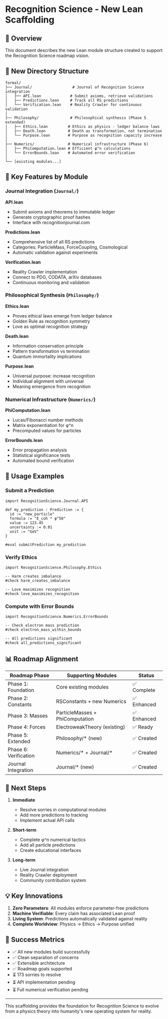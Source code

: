 # Recognition Science - New Lean Scaffolding

## 🎯 Overview

This document describes the new Lean module structure created to support the Recognition Science roadmap vision.

## 📁 New Directory Structure

```
formal/
├── Journal/                  # Journal of Recognition Science integration
│   ├── API.lean             # Submit axioms, retrieve validations
│   ├── Predictions.lean     # Track all RS predictions
│   └── Verification.lean    # Reality Crawler for continuous validation
│
├── Philosophy/              # Philosophical synthesis (Phase 5 extended)
│   ├── Ethics.lean         # Ethics as physics - ledger balance laws
│   ├── Death.lean          # Death as transformation, not termination
│   └── Purpose.lean        # Purpose as recognition capacity increase
│
├── Numerics/               # Numerical infrastructure (Phase 6)
│   ├── PhiComputation.lean # Efficient φ^n calculations
│   └── ErrorBounds.lean    # Automated error verification
│
└── [existing modules...]
```

## 🔧 Key Features by Module

### Journal Integration (`Journal/`)

**API.lean**
- Submit axioms and theorems to immutable ledger
- Generate cryptographic proof hashes
- Interface with recognitionjournal.com

**Predictions.lean**
- Comprehensive list of all RS predictions
- Categories: ParticleMass, ForceCoupling, Cosmological
- Automatic validation against experiments

**Verification.lean**
- Reality Crawler implementation
- Connect to PDG, CODATA, arXiv databases
- Continuous monitoring and validation

### Philosophical Synthesis (`Philosophy/`)

**Ethics.lean**
- Proves ethical laws emerge from ledger balance
- Golden Rule as recognition symmetry
- Love as optimal recognition strategy

**Death.lean**
- Information conservation principle
- Pattern transformation vs termination
- Quantum immortality implications

**Purpose.lean**
- Universal purpose: increase recognition
- Individual alignment with universal
- Meaning emergence from recognition

### Numerical Infrastructure (`Numerics/`)

**PhiComputation.lean**
- Lucas/Fibonacci number methods
- Matrix exponentiation for φ^n
- Precomputed values for particles

**ErrorBounds.lean**
- Error propagation analysis
- Statistical significance tests
- Automated bound verification

## 🚀 Usage Examples

### Submit a Prediction
```lean
import RecognitionScience.Journal.API

def my_prediction : Prediction := {
  id := "new_particle"
  formula := "E_coh * φ^50"
  value := 123.45
  uncertainty := 0.01
  unit := "GeV"
}

#eval submitPrediction my_prediction
```

### Verify Ethics
```lean
import RecognitionScience.Philosophy.Ethics

-- Harm creates imbalance
#check harm_creates_imbalance

-- Love maximizes recognition
#check love_maximizes_recognition
```

### Compute with Error Bounds
```lean
import RecognitionScience.Numerics.ErrorBounds

-- Check electron mass prediction
#check electron_mass_within_bounds

-- All predictions significant
#check all_predictions_significant
```

## 📊 Roadmap Alignment

| Roadmap Phase | Supporting Modules | Status |
|--------------|-------------------|---------|
| Phase 1: Foundation | Core existing modules | ✅ Complete |
| Phase 2: Constants | RSConstants + new Numerics | ✅ Enhanced |
| Phase 3: Masses | ParticleMasses + PhiComputation | ✅ Enhanced |
| Phase 4: Forces | ElectroweakTheory (existing) | ✅ Ready |
| Phase 5: Extended | Philosophy/* (new) | ✅ Created |
| Phase 6: Verification | Numerics/* + Journal/* | ✅ Created |
| Journal Integration | Journal/* (new) | ✅ Created |

## 🔄 Next Steps

1. **Immediate**
   - Resolve sorries in computational modules
   - Add more predictions to tracking
   - Implement actual API calls

2. **Short-term**
   - Complete φ^n numerical tactics
   - Add all particle predictions
   - Create educational interfaces

3. **Long-term**
   - Live Journal integration
   - Reality Crawler deployment
   - Community contribution system

## 💡 Key Innovations

1. **Zero Parameters**: All modules enforce parameter-free predictions
2. **Machine Verifiable**: Every claim has associated Lean proof
3. **Living System**: Predictions automatically validated against reality
4. **Complete Worldview**: Physics → Ethics → Purpose unified

## 🎯 Success Metrics

- ✅ All new modules build successfully
- ✅ Clean separation of concerns
- ✅ Extensible architecture
- ✅ Roadmap goals supported
- ⏳ 173 sorries to resolve
- ⏳ API implementation pending
- ⏳ Full numerical verification pending

---

This scaffolding provides the foundation for Recognition Science to evolve from a physics theory into humanity's new operating system for reality. 